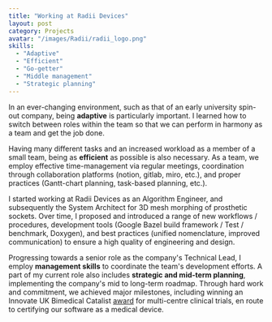```yaml
---
title: "Working at Radii Devices"
layout: post
category: Projects
avatar: "/images/Radii/radii_logo.png"
skills:
  - "Adaptive"
  - "Efficient"
  - "Go-getter"
  - "Middle management"
  - "Strategic planning"
---
```


In an ever-changing environment, such as that of an early university spin-out company, being **adaptive** is particularly important. I learned how to switch between roles within the team so that we can perform in harmony as a team and get the job done.

Having many different tasks and an increased workload as a member of a small team, being as **efficient** as possible is also necessary. As a team, we employ effective time-management via regular meetings, coordination through collaboration platforms (notion, gitlab, miro, etc.), and proper practices (Gantt-chart planning, task-based planning, etc.).

I started working at Radii Devices as an Algorithm Engineer, and subsequently the System Architect for 3D mesh morphing of prosthetic sockets. Over time, I proposed and introduced a range of new workflows / procedures, development tools (Google Bazel build framework / Test / benchmark, Doxygen), and best practices (unified nomenclature, improved communication) to ensure a high quality of engineering and design.

Progressing towards a senior role as the company's Technical Lead, I employ **management skills** to coordinate the team's development efforts. A part of my current role also includes **strategic and mid-term planning**, implementing the company's mid to long-term roadmap. Through hard work and commitment, we achieved major milestones, including winning an Innovate UK Bimedical Catalist <a href="https://www.linkedin.com/posts/radii-devices_radii-devices-wins-funding-to-undertake-milestone-activity-6947464747629875200-go9A?utm_source=linkedin_share&utm_medium=member_desktop_web">award</a> for multi-centre clinical trials, en route to certifying our software as a medical device.